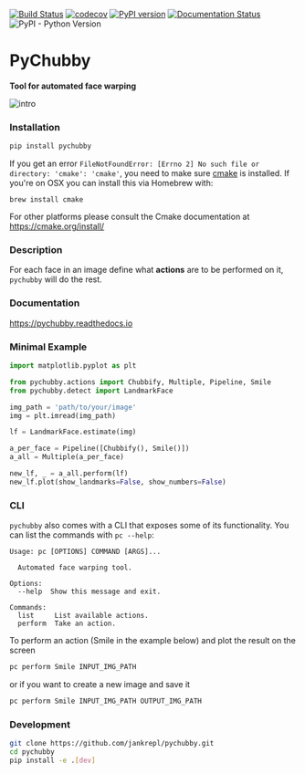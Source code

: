 [![Build Status](https://travis-ci.com/jankrepl/pychubby.svg?branch=master)](https://travis-ci.com/jankrepl/pychubby)
[![codecov](https://codecov.io/gh/jankrepl/pychubby/branch/master/graph/badge.svg)](https://codecov.io/gh/jankrepl/pychubby)
[![PyPI version](https://badge.fury.io/py/pychubby.svg)](https://badge.fury.io/py/pychubby)
[![Documentation Status](https://readthedocs.org/projects/pychubby/badge/?version=latest)](https://pychubby.readthedocs.io/en/latest/?badge=latest)
![PyPI - Python Version](https://img.shields.io/pypi/pyversions/pychubby)

# PyChubby
**Tool for automated face warping**

![intro](https://user-images.githubusercontent.com/18519371/64875224-ed621f00-d64c-11e9-92ad-8f76a4b95bcc.gif)

### Installation

```bash
pip install pychubby
```

If you get an error `FileNotFoundError: [Errno 2] No such file or directory: 'cmake': 'cmake'`, you
need to make sure [cmake](www.cmake.org) is installed.  If you're on OSX you can install this via
Homebrew with:

```shell
brew install cmake
```

For other platforms please consult the Cmake documentation at <https://cmake.org/install/>

### Description
For each face in an image define what **actions** are to be performed on it, `pychubby` will do the rest.

### Documentation
<https://pychubby.readthedocs.io>

### Minimal Example
```python
import matplotlib.pyplot as plt

from pychubby.actions import Chubbify, Multiple, Pipeline, Smile
from pychubby.detect import LandmarkFace

img_path = 'path/to/your/image'
img = plt.imread(img_path)

lf = LandmarkFace.estimate(img)

a_per_face = Pipeline([Chubbify(), Smile()])
a_all = Multiple(a_per_face)

new_lf, _ = a_all.perform(lf)
new_lf.plot(show_landmarks=False, show_numbers=False)
```

### CLI
`pychubby` also comes with a CLI that exposes some
of its functionality. You can list the commands with `pc --help`:

```text
Usage: pc [OPTIONS] COMMAND [ARGS]...

  Automated face warping tool.

Options:
  --help  Show this message and exit.

Commands:
  list     List available actions.
  perform  Take an action.
```

To perform an action (Smile in the example below) and plot the result on the screen 
```bash
pc perform Smile INPUT_IMG_PATH
```

or if you want to create a new image and save it
```bash
pc perform Smile INPUT_IMG_PATH OUTPUT_IMG_PATH
```

### Development
```bash
git clone https://github.com/jankrepl/pychubby.git
cd pychubby
pip install -e .[dev]
```
